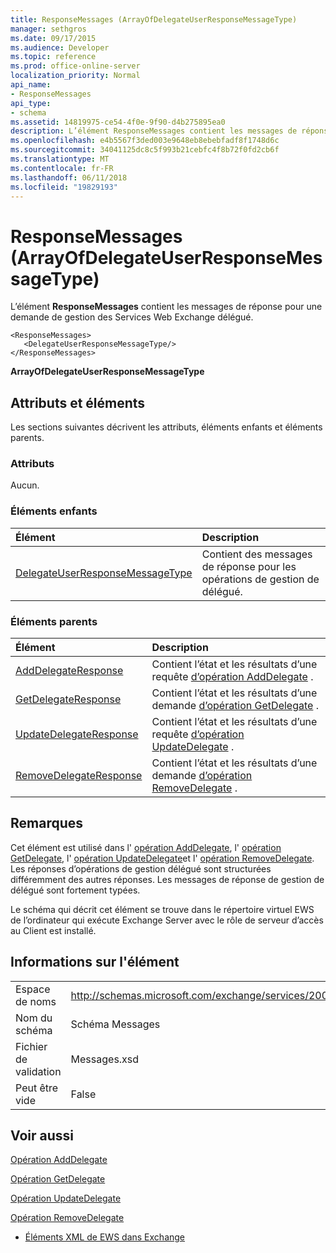 ```yaml
---
title: ResponseMessages (ArrayOfDelegateUserResponseMessageType)
manager: sethgros
ms.date: 09/17/2015
ms.audience: Developer
ms.topic: reference
ms.prod: office-online-server
localization_priority: Normal
api_name:
- ResponseMessages
api_type:
- schema
ms.assetid: 14819975-ce54-4f0e-9f90-d4b275895ea0
description: L’élément ResponseMessages contient les messages de réponse pour une demande de gestion des Services Web Exchange délégué.
ms.openlocfilehash: e4b5567f3ded003e9648eb8ebebfadf8f1748d6c
ms.sourcegitcommit: 34041125dc8c5f993b21cebfc4f8b72f0fd2cb6f
ms.translationtype: MT
ms.contentlocale: fr-FR
ms.lasthandoff: 06/11/2018
ms.locfileid: "19829193"
---
```

# <a name="responsemessages-arrayofdelegateuserresponsemessagetype"></a>ResponseMessages (ArrayOfDelegateUserResponseMessageType)

L’élément **ResponseMessages** contient les messages de réponse pour une demande de gestion des Services Web Exchange délégué. 
  
```
<ResponseMessages>
   <DelegateUserResponseMessageType/>
</ResponseMessages>
```

 **ArrayOfDelegateUserResponseMessageType**
## <a name="attributes-and-elements"></a>Attributs et éléments

Les sections suivantes décrivent les attributs, éléments enfants et éléments parents.
  
### <a name="attributes"></a>Attributs

Aucun.
  
### <a name="child-elements"></a>Éléments enfants

|**Élément**|**Description**|
|:-----|:-----|
|[DelegateUserResponseMessageType](delegateuserresponsemessagetype.md) <br/> |Contient des messages de réponse pour les opérations de gestion de délégué.  <br/> |
   
### <a name="parent-elements"></a>Éléments parents

|**Élément**|**Description**|
|:-----|:-----|
|[AddDelegateResponse](adddelegateresponse.md) <br/> |Contient l’état et les résultats d’une requête [d’opération AddDelegate](adddelegate-operation.md) .  <br/> |
|[GetDelegateResponse](getdelegateresponse.md) <br/> |Contient l’état et les résultats d’une demande [d’opération GetDelegate](getdelegate-operation.md) .  <br/> |
|[UpdateDelegateResponse](updatedelegateresponse.md) <br/> |Contient l’état et les résultats d’une requête [d’opération UpdateDelegate](updatedelegate-operation.md) .  <br/> |
|[RemoveDelegateResponse](removedelegateresponse.md) <br/> |Contient l’état et les résultats d’une demande [d’opération RemoveDelegate](removedelegate-operation.md) .  <br/> |
   
## <a name="remarks"></a>Remarques

Cet élément est utilisé dans l' [opération AddDelegate](adddelegate-operation.md), l' [opération GetDelegate](getdelegate-operation.md), l' [opération UpdateDelegate](updatedelegate-operation.md)et l' [opération RemoveDelegate](removedelegate-operation.md). Les réponses d’opérations de gestion délégué sont structurées différemment des autres réponses. Les messages de réponse de gestion de délégué sont fortement typées.
  
Le schéma qui décrit cet élément se trouve dans le répertoire virtuel EWS de l’ordinateur qui exécute Exchange Server avec le rôle de serveur d’accès au Client est installé.
  
## <a name="element-information"></a>Informations sur l'élément

|||
|:-----|:-----|
|Espace de noms  <br/> |http://schemas.microsoft.com/exchange/services/2006/messages  <br/> |
|Nom du schéma  <br/> |Schéma Messages  <br/> |
|Fichier de validation  <br/> |Messages.xsd  <br/> |
|Peut être vide  <br/> |False  <br/> |
   
## <a name="see-also"></a>Voir aussi



[Opération AddDelegate](adddelegate-operation.md)
  
[Opération GetDelegate](getdelegate-operation.md)
  
[Opération UpdateDelegate](updatedelegate-operation.md)
  
[Opération RemoveDelegate](removedelegate-operation.md)


- [Éléments XML de EWS dans Exchange](ews-xml-elements-in-exchange.md)

